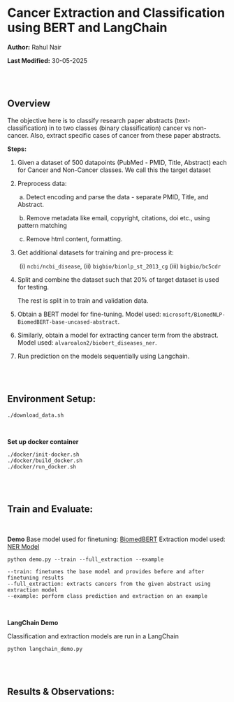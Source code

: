 # Cancer Extraction and Classification using BERT and LangChain

**Author:** Rahul Nair

**Last Modified:** 30-05-2025

<br><br>

## Overview

The objective here is to classify research paper abstracts (text-classification)  in to two classes (binary classification) cancer vs non-cancer. Also,  extract  specific cases of cancer from these paper abstracts. 

**Steps:** 

1. Given a dataset of 500 datapoints (PubMed - PMID, Title, Abstract) each for Cancer and Non-Cancer classes. We call this the target dataset

2. Preprocess data:

   ​	a. Detect encoding and parse the data - separate PMID, Title, and Abstract.

   ​	b. Remove metadata like email, copyright, citations, doi etc., using pattern matching

   ​	c. Remove html content, formatting.

3. Get additional datasets for training and pre-process it: 

   ​	(i) `ncbi/ncbi_disease`,  (ii) `bigbio/bionlp_st_2013_cg` (iii) `bigbio/bc5cdr`

4. Split and combine the dataset such that 20% of target dataset is used for testing.

   The rest is split in to train and validation data.

5. Obtain a BERT model for fine-tuning. Model used: `microsoft/BiomedNLP-BiomedBERT-base-uncased-abstract`.

6. Similarly, obtain a model for extracting cancer term from the abstract. Model used: `alvaroalon2/biobert_diseases_ner`.

7. Run prediction on the models sequentially using Langchain.

<br><br>

## Environment Setup:

```
./download_data.sh
```

<br>

**Set up docker container**

```
./docker/init-docker.sh
./docker/build_docker.sh
./docker/run_docker.sh
```

<br><br>

## Train and Evaluate: 

<br>

**Demo**
Base model used for finetuning: [BiomedBERT]("https://huggingface.co/microsoft/BiomedNLP-BiomedBERT-base-uncased-abstract")
Extraction model used: [NER Model]("https://huggingface.co/alvaroalon2/biobert_diseases_ner")
```
python demo.py --train --full_extraction --example

--train: finetunes the base model and provides before and after finetuning results 
--full_extraction: extracts cancers from the given abstract using extraction model
--example: perform class prediction and extraction on an example

```

<br>

**LangChain Demo**

Classification and extraction models are run in a LangChain

```
python langchain_demo.py

```

<br><br>

## Results & Observations:

<br><br>


